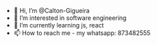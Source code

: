 - 👋 Hi, I’m @Calton-Gigueira
- 👀 I’m interested in software engineering
- 🌱 I’m currently learning js, react
- 📫 How to reach me - my whatsapp: 873482555
<!---
Calton-Gigueira/Calton-Gigueira is a ✨ special ✨ repository because its `README.md` (this file) appears on your GitHub profile.
You can click the Preview link to take a look at your changes.
--->
